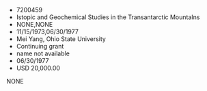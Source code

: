* 7200459
* Istopic and Geochemical Studies in the Transantarctic MountaIns
* NONE,NONE
* 11/15/1973,06/30/1977
* Mei Yang, Ohio State University
* Continuing grant
* name not available
* 06/30/1977
* USD 20,000.00

NONE